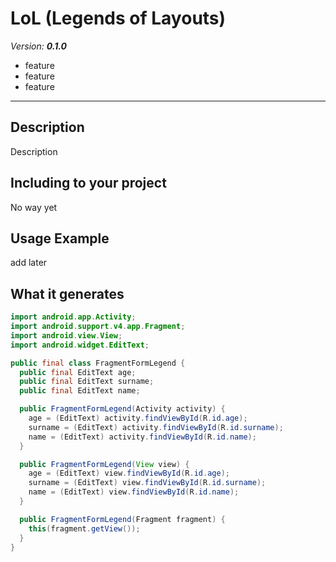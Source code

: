 # LoL (Legends of Layouts)

*Version:* ***0.1.0***

 - feature
 - feature
 - feature

---

## Description

Description

## Including to your project

No way yet

## Usage Example

add later

## What it generates

```Java
import android.app.Activity;
import android.support.v4.app.Fragment;
import android.view.View;
import android.widget.EditText;

public final class FragmentFormLegend {
  public final EditText age;
  public final EditText surname;
  public final EditText name;

  public FragmentFormLegend(Activity activity) {
    age = (EditText) activity.findViewById(R.id.age);
    surname = (EditText) activity.findViewById(R.id.surname);
    name = (EditText) activity.findViewById(R.id.name);
  }

  public FragmentFormLegend(View view) {
    age = (EditText) view.findViewById(R.id.age);
    surname = (EditText) view.findViewById(R.id.surname);
    name = (EditText) view.findViewById(R.id.name);
  }

  public FragmentFormLegend(Fragment fragment) {
    this(fragment.getView());
  }
}
```
